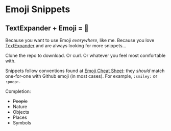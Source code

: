 # Emoji Snippets
## TextExpander + Emoji = 💚

Because you want to use Emoji *everywhere*, like me. Because you love [TextExpander](http://smilesoftware.com/TextExpander/index.html) and are always looking for more snippets...

Clone the repo to download. Or curl. Or whatever you feel most comfortable with.

Snippets follow conventions found at [Emoji Cheat Sheet](http://www.emoji-cheat-sheet.com/): they *should* match one-for-one with Github emoji (in most cases). For example, `:smiley:` or `:poop:`.

Completion:

* ~~People~~
* Nature
* Objects
* Places
* Symbols
